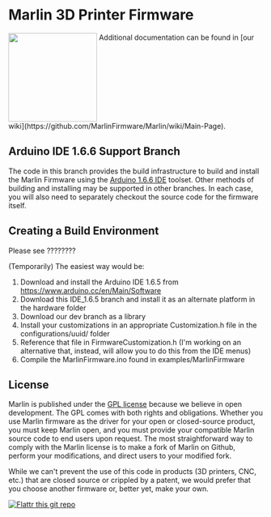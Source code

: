 # Marlin 3D Printer Firmware
<img align="top" width=175 src="Documentation/Logo/Marlin%20Logo%20GitHub.png" />
Additional documentation can be found in [our wiki](https://github.com/MarlinFirmware/Marlin/wiki/Main-Page).

## Arduino IDE 1.6.6 Support Branch

The code in this branch provides the build infrastructure to build and install the Marlin Firmware using the [Arduino 1.6.6 IDE](https://www.arduino.cc/en/Main/Software) toolset.
Other methods of building and installing may be supported in other branches.
In each case, you will also need to separately checkout the source code for the firmware itself.

## Creating a Build Environment

Please see ????????

(Temporarily) The easiest way would be:
1) Download and install the Arduino IDE 1.6.5 from https://www.arduino.cc/en/Main/Software
2) Download this IDE_1.6.5 branch and install it as an alternate platform in the hardware folder
3) Download our dev branch as a library
4) Install your customizations in an appropriate Customization.h file in the configurations/uuid/ folder
5) Reference that file in FirmwareCustomization.h (I'm working on an alternative that, instead, will allow you to do this from the IDE menus)
6) Compile the MarlinFirmware.ino found in examples/MarlinFirmware

## License

Marlin is published under the [GPL license](/LICENSE) because we believe in open development. The GPL comes with both rights and obligations. Whether you use Marlin firmware as the driver for your open or closed-source product, you must keep Marlin open, and you must provide your compatible Marlin source code to end users upon request. The most straightforward way to comply with the Marlin license is to make a fork of Marlin on Github, perform your modifications, and direct users to your modified fork.

While we can't prevent the use of this code in products (3D printers, CNC, etc.) that are closed source or crippled by a patent, we would prefer that you choose another firmware or, better yet, make your own.

[![Flattr this git repo](http://api.flattr.com/button/flattr-badge-large.png)](https://flattr.com/submit/auto?user_id=ErikZalm&url=https://github.com/MarlinFirmware/Marlin&title=Marlin&language=&tags=github&category=software)
